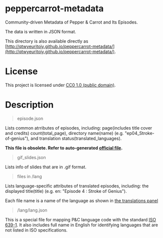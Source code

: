 # peppercarrot-metadata
Community-driven Metadata of Pepper &amp; Carrot and Its Episodes.

The data is written in JSON format.

This directory is also available directly as [http://qtwyeuritoiy.github.io/peppercarrot-metadata/](http://qtwyeuritoiy.github.io/peppercarrot-metadata/).

# License

This project is licensed under [CC0 1.0 (public domain)](https://creativecommons.org/publicdomain/zero/1.0/).

# Description

> episode.json

Lists common atrributes of episodes, including: page(includes title cover and credits) count(total_page), directory name(name) (e.g. "ep04_Stroke-of-genius"), and translation status(translated_languages).

**This file is obsolete. Refer to auto-generated [official file](https://peppercarrot.com/0_sources/episodes.json).**

> gif_slides.json

Lists info of slides that are in .gif format.

> files in /lang

Lists language-specific attributes of translated episodes, including: the displayed title(title) (e.g. en: "Episode 4 : Stroke of Genius").

Each file name is a name of the language as shown in [the translations panel](https://www.peppercarrot.com/en/static6/sources&page=translation)

> /lang/lang.json

This is a special file for mapping P&C language code with the standard [ISO 639-1](https://en.m.wikipedia.org/wiki/ISO_639-1). It also includes full name in English for identifying languages that are not listed in ISO specifications.